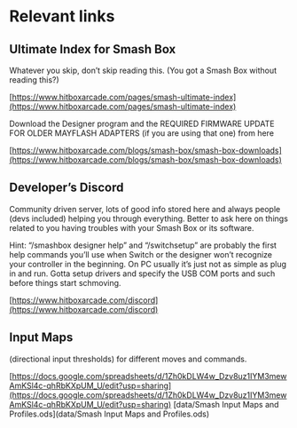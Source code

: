 # Relevant links

## Ultimate Index for Smash Box

Whatever  you skip, don’t skip reading this.  (You  got  a  Smash  Box  without
reading this?)

[https://www.hitboxarcade.com/pages/smash-ultimate-index](https://www.hitboxarcade.com/pages/smash-ultimate-index)

Download  the  Designer  program  and  the  REQUIRED FIRMWARE UPDATE FOR  OLDER
MAYFLASH ADAPTERS (if you are using that one) from here

[https://www.hitboxarcade.com/blogs/smash-box/smash-box-downloads](https://www.hitboxarcade.com/blogs/smash-box/smash-box-downloads)

## Developer’s Discord

Community driven server, lots of  good info stored here and always people (devs
included) helping you through everything. Better  to ask here on things related
to you having troubles with your Smash Box or its software.

Hint: “/smashbox designer help” and “/switchsetup” are probably  the first help
commands you’ll use when Switch or the designer won’t recognize your controller
in  the  beginning.  On  PC usually it’s just not as simple as plug in and run.
Gotta  setup drivers and specify the USB COM ports and such before things start
schmoving.

[https://www.hitboxarcade.com/discord](https://www.hitboxarcade.com/discord)

## Input Maps

(directional input thresholds) for different moves and commands.

[https://docs.google.com/spreadsheets/d/1Zh0kDLW4w_Dzv8uz1IYM3mewAmKSl4c-qhRbKXpUM_U/edit?usp=sharing](https://docs.google.com/spreadsheets/d/1Zh0kDLW4w_Dzv8uz1IYM3mewAmKSl4c-qhRbKXpUM_U/edit?usp=sharing)
[data/Smash Input Maps and Profiles.ods](data/Smash Input Maps and Profiles.ods)


